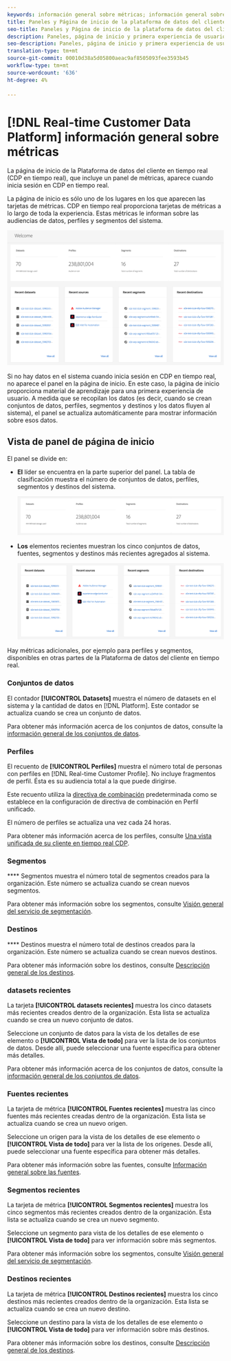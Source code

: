 ```yaml
---
keywords: información general sobre métricas; información general sobre las métricas rtcdp
title: Paneles y Página de inicio de la plataforma de datos del cliente en tiempo real
seo-title: Paneles y Página de inicio de la plataforma de datos del cliente en tiempo real
description: Paneles, página de inicio y primera experiencia de usuario en Adobe Experience Platform
seo-description: Paneles, página de inicio y primera experiencia de usuario en Adobe Experience Platform
translation-type: tm+mt
source-git-commit: 00010d38a5d05800aeac9af8505093fee3593b45
workflow-type: tm+mt
source-wordcount: '636'
ht-degree: 4%

---
```



# [!DNL Real-time Customer Data Platform] información general sobre métricas

La página de inicio de la Plataforma de datos del cliente en tiempo real (CDP en tiempo real), que incluye un panel de métricas, aparece cuando inicia sesión en CDP en tiempo real.

La página de inicio es sólo uno de los lugares en los que aparecen las tarjetas de métricas. CDP en tiempo real proporciona tarjetas de métricas a lo largo de toda la experiencia. Estas métricas le informan sobre las audiencias de datos, perfiles y segmentos del sistema.

![imagen](assets/home.png)

Si no hay datos en el sistema cuando inicia sesión en CDP en tiempo real, no aparece el panel en la página de inicio. En este caso, la página de inicio proporciona material de aprendizaje para una primera experiencia de usuario. A medida que se recopilan los datos (es decir, cuando se crean <!--sources-->conjuntos de datos, perfiles, segmentos y destinos y los datos fluyen al sistema), el panel se actualiza automáticamente para mostrar información sobre esos datos<!-- in metric cards-->.

## Vista de panel de página de inicio

<!--The dashboard shows information in several areas. Each category of information displays for the time range shown beneath the data.-->

El panel se divide en<!-- two areas.-->:

* **El** líder se encuentra en la parte superior del panel. La tabla de clasificación muestra el número de conjuntos de datos, perfiles, segmentos y destinos del sistema.

   ![imagen](assets/leaderboard.png)

<!-- * **Metric cards** display beneath the leaderboard. Metric cards show additional information, such as percentages or trends. Metric cards appear as data is collected.
    ![image](assets/home-metrics.jpg)
Some information is shown in different ways on both the leaderboard and metric cards. -->
* **Los** elementos recientes muestran los cinco conjuntos de datos, fuentes, segmentos y destinos más recientes agregados al sistema.

   ![imagen](assets/recent.png)

Hay métricas adicionales, por ejemplo para perfiles y segmentos, disponibles en otras partes de la Plataforma de datos del cliente en tiempo real.

### Conjuntos de datos

El contador **[!UICONTROL Datasets]** muestra el número de datasets en el sistema y la cantidad de datos en [!DNL Platform]. Este contador se actualiza cuando se crea un conjunto de datos.

Para obtener más información acerca de los conjuntos de datos, consulte la [información general de los conjuntos de datos](../catalog/datasets/overview.md).

### Perfiles

El recuento de **[!UICONTROL Perfiles]** muestra el número total de personas con perfiles en [!DNL Real-time Customer Profile]. No incluye fragmentos de perfil. Ésta es su audiencia total a la que puede dirigirse.

Este recuento utiliza la [directiva de combinación](profile/merge-policies.md) predeterminada como se establece en la configuración de directiva de combinación en Perfil unificado.

El número de perfiles se actualiza una vez cada 24 horas.

Para obtener más información acerca de los perfiles, consulte [Una vista unificada de su cliente en tiempo real CDP](profile/profile-overview.md).

### Segmentos

**** Segmentos muestra el número total de segmentos creados para la organización. Este número se actualiza cuando se crean nuevos segmentos.

Para obtener más información sobre los segmentos, consulte [Visión general del servicio de segmentación](segmentation/segmentation-overview.md).

### Destinos

**** Destinos muestra el número total de destinos creados para la organización. Este número se actualiza cuando se crean nuevos destinos.

Para obtener más información sobre los destinos, consulte [Descripción general de los destinos](destinations/overview.md).

<!-- ### Successful profile records

In the leaderboard **[!UICONTROL Successful profile records]** shows the total number of records that have been successfully processed into the profile.

There is also a metric card that shows the percentage of successful records. Select **[!UICONTROL View datasets]** to see more details about the profile records. Hover over the colored area of the graph to see additional details:

![image](assets/home-profilerecords-details.PNG)

The number of successful profile records is updated hourly. 

For more information about profiles, see [A unified view of your customer in Real-time CDP](profile/profile-overview.md).

### Total profile records

The **[!UICONTROL Total profile records]** metric card shows the total number of data records enabled to feed into the profiles, and the percentage that are successful, updated once per day. This does not include all data in the data lake, because some data might not be enabled to feed into the profiles.

 Hover over the colored area of the graph to see additional details about the successful profiles:

![image](assets/home-profile-details.PNG)

Select **[!UICONTROL View profiles]** to see more details about the profile records.

For more information about profiles, see [A unified view of your customer in Real-time CDP](profile/profile-overview.md).

For more information about viewing a specific profile, see [Profile viewer](profile/profile-viewer.md).

### Failed profile records

In the leaderboard, **[!UICONTROL Failed profile records]** counts the number of records that failed to process into the profile.

The **[!UICONTROL Failed profile records]** metric card shows this count, and includes a graphical representation that helps you see how failures have trended during the time shown below the graphic. This chart is updated hourly. Select **[!UICONTROL View datasets]** to see more details about the profile records.

The number of failed profile records is updated hourly. -->

### datasets recientes

La tarjeta **[!UICONTROL datasets recientes]** muestra los cinco datasets más recientes creados dentro de la organización. Esta lista se actualiza cuando se crea un nuevo conjunto de datos.

Seleccione un conjunto de datos para la vista de los detalles de ese elemento o **[!UICONTROL Vista de todo]** para ver la lista de los conjuntos de datos. Desde allí, puede seleccionar una fuente específica para obtener más detalles.

Para obtener más información acerca de los conjuntos de datos, consulte la [información general de los conjuntos de datos](../catalog/datasets/overview.md).

### Fuentes recientes

La tarjeta de métrica **[!UICONTROL Fuentes recientes]** muestra las cinco fuentes más recientes creadas dentro de la organización. Esta lista se actualiza cuando se crea un nuevo origen.

Seleccione un origen para la vista de los detalles de ese elemento o **[!UICONTROL Vista de todo]** para ver la lista de los orígenes. Desde allí, puede seleccionar una fuente específica para obtener más detalles.

Para obtener más información sobre las fuentes, consulte [Información general sobre las fuentes](sources/sources-overview.md).

### Segmentos recientes

La tarjeta de métrica **[!UICONTROL Segmentos recientes]** muestra los cinco segmentos más recientes creados dentro de la organización. Esta lista se actualiza cuando se crea un nuevo segmento.

Seleccione un segmento para vista de los detalles de ese elemento o **[!UICONTROL Vista de todo]** para ver información sobre más segmentos.

Para obtener más información sobre los segmentos, consulte [Visión general del servicio de segmentación](segmentation/segmentation-overview.md).

### Destinos recientes

La tarjeta de métrica **[!UICONTROL Destinos recientes]** muestra los cinco destinos más recientes creados dentro de la organización. Esta lista se actualiza cuando se crea un nuevo destino.

Seleccione un destino para la vista de los detalles de ese elemento o **[!UICONTROL Vista de todo]** para ver información sobre más destinos.

Para obtener más información sobre los destinos, consulte [Descripción general de los destinos](destinations/overview.md).
